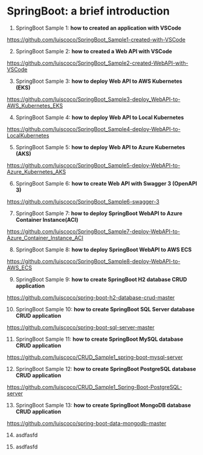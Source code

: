 # SpringBoot: a brief introduction

1. SpringBoot Sample 1: **how to created an application with VSCode**

https://github.com/luiscoco/SpringBoot_Sample1-created-with-VSCode

2. SpringBoot Sample 2: **how to created a Web API with VSCode**

https://github.com/luiscoco/SpringBoot_Sample2-created-WebAPI-with-VSCode

3. SpringBoot Sample 3: **how to deploy Web API to AWS Kubernetes (EKS)**

https://github.com/luiscoco/SpringBoot_Sample3-deploy_WebAPI-to-AWS_Kubernetes_EKS

4. SpringBoot Sample 4: **how to deploy Web API to Local Kubernetes**

https://github.com/luiscoco/SpringBoot_Sample4-deploy-WebAPI-to-LocalKubernetes

5. SpringBoot Sample 5: **how to  deploy Web API to Azure Kubernetes (AKS)**

https://github.com/luiscoco/SpringBoot_Sample5-deploy-WebAPI-to-Azure_Kubernetes_AKS

6. SpringBoot Sample 6: **how to create Web API with Swagger 3 (OpenAPI 3)**

https://github.com/luiscoco/SpringBoot_Sample6-swagger-3

7. SpringBoot Sample 7: **how to deploy SpringBoot WebAPI to Azure Container Instance(ACI)**

https://github.com/luiscoco/SpringBoot_Sample7-deploy-WebAPI-to-Azure_Container_Instance_ACI

8. SpringBoot Sample 8: **how to deploy SpringBoot WebAPI to AWS ECS**

https://github.com/luiscoco/SpringBoot_Sample8-deploy-WebAPI-to-AWS_ECS

9.  SpringBoot Sample 9: **how to create SpringBoot H2 database CRUD application**

https://github.com/luiscoco/spring-boot-h2-database-crud-master

10. SpringBoot Sample 10: **how to create SpringBoot SQL Server database CRUD application**

https://github.com/luiscoco/spring-boot-sql-server-master

11. SpringBoot Sample 11: **how to create SpringBoot MySQL database CRUD application**

https://github.com/luiscoco/CRUD_Sample1_spring-boot-mysql-server

12. SpringBoot Sample 12: **how to create SpringBoot PostgreSQL database CRUD application**

https://github.com/luiscoco/CRUD_Sample1_Spring-Boot-PostgreSQL-server

13. SpringBoot Sample 13: **how to create SpringBoot MongoDB database CRUD application**

https://github.com/luiscoco/spring-boot-data-mongodb-master

14. asdfasfd



15. asdfasfd


